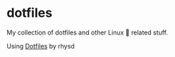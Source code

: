 # dotfiles

My collection of dotfiles and other Linux :penguin: related stuff.

Using [Dotfiles](https://github.com/rhysd/dotfiles) by rhysd
